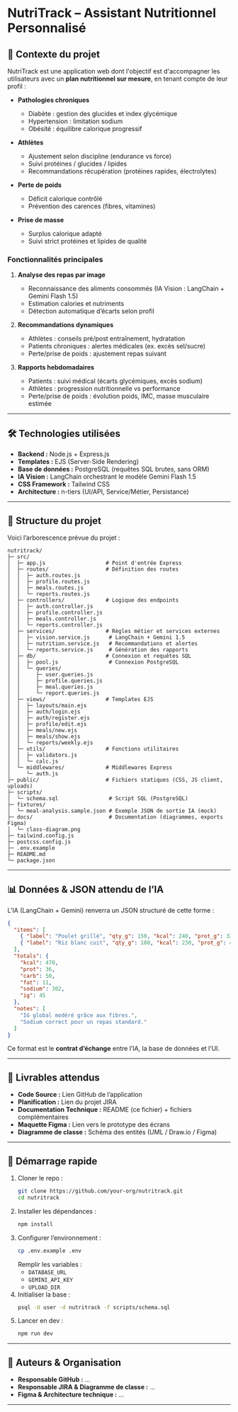 # NutriTrack – Assistant Nutritionnel Personnalisé

## 📖 Contexte du projet
NutriTrack est une application web dont l'objectif est d'accompagner les utilisateurs avec un **plan nutritionnel sur mesure**, en tenant compte de leur profil :

- **Pathologies chroniques**  
  - Diabète : gestion des glucides et index glycémique  
  - Hypertension : limitation sodium  
  - Obésité : équilibre calorique progressif  

- **Athlètes**  
  - Ajustement selon discipline (endurance vs force)  
  - Suivi protéines / glucides / lipides  
  - Recommandations récupération (protéines rapides, électrolytes)  

- **Perte de poids**  
  - Déficit calorique contrôlé  
  - Prévention des carences (fibres, vitamines)  

- **Prise de masse**  
  - Surplus calorique adapté  
  - Suivi strict protéines et lipides de qualité  

### Fonctionnalités principales
1. **Analyse des repas par image**  
   - Reconnaissance des aliments consommés (IA Vision : LangChain + Gemini Flash 1.5)  
   - Estimation calories et nutriments  
   - Détection automatique d’écarts selon profil  

2. **Recommandations dynamiques**  
   - Athlètes : conseils pré/post entraînement, hydratation  
   - Patients chroniques : alertes médicales (ex. excès sel/sucre)  
   - Perte/prise de poids : ajustement repas suivant  

3. **Rapports hebdomadaires**  
   - Patients : suivi médical (écarts glycémiques, excès sodium)  
   - Athlètes : progression nutritionnelle vs performance  
   - Perte/prise de poids : évolution poids, IMC, masse musculaire estimée  

---

## 🛠️ Technologies utilisées
- **Backend :** Node.js + Express.js  
- **Templates :** EJS (Server-Side Rendering)  
- **Base de données :** PostgreSQL (requêtes SQL brutes, sans ORM)  
- **IA Vision :** LangChain orchestrant le modèle Gemini Flash 1.5  
- **CSS Framework :** Tailwind CSS  
- **Architecture :** n-tiers (UI/API, Service/Métier, Persistance)  

---

## 📂 Structure du projet
Voici l’arborescence prévue du projet :

```
nutritrack/
├─ src/
│  ├─ app.js                   # Point d'entrée Express
│  ├─ routes/                  # Définition des routes
│  │  ├─ auth.routes.js
│  │  ├─ profile.routes.js
│  │  ├─ meals.routes.js
│  │  └─ reports.routes.js
│  ├─ controllers/             # Logique des endpoints
│  │  ├─ auth.controller.js
│  │  ├─ profile.controller.js
│  │  ├─ meals.controller.js
│  │  └─ reports.controller.js
│  ├─ services/                # Règles métier et services externes
│  │  ├─ vision.service.js      # LangChain + Gemini 1.5
│  │  ├─ nutrition.service.js   # Recommandations et alertes
│  │  └─ reports.service.js     # Génération des rapports
│  ├─ db/                      # Connexion et requêtes SQL
│  │  ├─ pool.js                # Connexion PostgreSQL
│  │  └─ queries/
│  │     ├─ user.queries.js
│  │     ├─ profile.queries.js
│  │     ├─ meal.queries.js
│  │     └─ report.queries.js
│  ├─ views/                   # Templates EJS
│  │  ├─ layouts/main.ejs
│  │  ├─ auth/login.ejs
│  │  ├─ auth/register.ejs
│  │  ├─ profile/edit.ejs
│  │  ├─ meals/new.ejs
│  │  ├─ meals/show.ejs
│  │  └─ reports/weekly.ejs
│  ├─ utils/                   # Fonctions utilitaires
│  │  ├─ validators.js
│  │  └─ calc.js
│  └─ middlewares/             # Middlewares Express
│     └─ auth.js
├─ public/                     # Fichiers statiques (CSS, JS client, uploads)
├─ scripts/
│  └─ schema.sql                # Script SQL (PostgreSQL)
├─ fixtures/
│  └─ meal-analysis.sample.json # Exemple JSON de sortie IA (mock)
├─ docs/                        # Documentation (diagrammes, exports Figma)
│  └─ class-diagram.png
├─ tailwind.config.js
├─ postcss.config.js
├─ .env.example
├─ README.md
└─ package.json
```

---

## 📊 Données & JSON attendu de l’IA
L’IA (LangChain + Gemini) renverra un JSON structuré de cette forme :

```json
{
  "items": [
    { "label": "Poulet grillé", "qty_g": 150, "kcal": 240, "prot_g": 32, "carb_g": 0, "fat_g": 10, "sodium_mg": 300, "ig_estim": 0 },
    { "label": "Riz blanc cuit", "qty_g": 180, "kcal": 230, "prot_g": 4, "carb_g": 50, "fat_g": 1, "sodium_mg": 2, "ig_estim": 70 }
  ],
  "totals": {
    "kcal": 470,
    "prot": 36,
    "carb": 50,
    "fat": 11,
    "sodium": 302,
    "ig": 45
  },
  "notes": [
    "IG global modéré grâce aux fibres.",
    "Sodium correct pour un repas standard."
  ]
}
```

Ce format est le **contrat d’échange** entre l’IA, la base de données et l’UI.

---

## 📑 Livrables attendus
- **Code Source :** Lien GitHub de l’application  
- **Planification :** Lien du projet JIRA  
- **Documentation Technique :** README (ce fichier) + fichiers complémentaires  
- **Maquette Figma :** Lien vers le prototype des écrans  
- **Diagramme de classe :** Schéma des entités (UML / Draw.io / Figma)  

---

## 🚀 Démarrage rapide
1. Cloner le repo :  
   ```bash
   git clone https://github.com/your-org/nutritrack.git
   cd nutritrack
   ```
2. Installer les dépendances :  
   ```bash
   npm install
   ```
3. Configurer l’environnement :  
   ```bash
   cp .env.example .env
   ```
   Remplir les variables :  
   - `DATABASE_URL`  
   - `GEMINI_API_KEY`  
   - `UPLOAD_DIR`  
4. Initialiser la base :  
   ```bash
   psql -U user -d nutritrack -f scripts/schema.sql
   ```
5. Lancer en dev :  
   ```bash
   npm run dev
   ```

---

## 👥 Auteurs & Organisation
- **Responsable GitHub :** …  
- **Responsable JIRA & Diagramme de classe :** …  
- **Figma & Architecture technique :** …  

---
